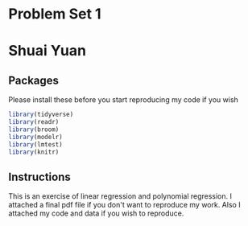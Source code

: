 # Problem Set 1
# Shuai Yuan



## Packages
Please install these before you start reproducing my code if you wish
```r
library(tidyverse)
library(readr)
library(broom)
library(modelr)
library(lmtest)
library(knitr)
```

## Instructions

This is an exercise of linear regression and polynomial regression.
I attached a final pdf file if you don't want to reproduce my work.
Also I attached my code and data if you wish to reproduce.



